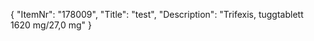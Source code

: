 {
  "ItemNr": "178009",
  "Title": "test",
  "Description": "Trifexis, tuggtablett 1620 mg/27,0 mg"
}